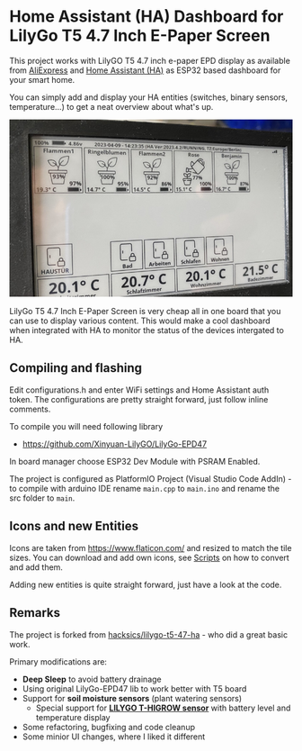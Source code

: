  Home Assistant (HA) Dashboard for LilyGo T5 4.7 Inch E-Paper Screen
=======================================

This project works with LilyGO T5 4.7 inch e-paper EPD display as available from [AliExpress](https://aliexpress.com/item/1005002272417292.html) and [Home Assistant (HA)](https://www.home-assistant.io/) as ESP32 based dashboard for your smart home.

You can simply add and display your HA entities (switches, binary sensors, temperature...) to get a neat overview about what's up.

![](assets/epaper_home_assistant_dashboard.jpg)

LilyGo T5 4.7 Inch E-Paper Screen is very cheap all in one board that you can use to display various content. 
This would make a cool dashboard when integrated with HA to monitor the status of the devices intergated to HA. 

## Compiling and flashing
Edit configurations.h and enter WiFi settings and Home Assistant auth token. The configurations are pretty straight forward, just follow inline comments. 

To compile you will need following library  
- https://github.com/Xinyuan-LilyGO/LilyGo-EPD47  

In board manager choose ESP32 Dev Module with PSRAM Enabled.   

The project is configured as PlatformIO Project (Visual Studio Code AddIn) - to compile with arduino IDE rename ``main.cpp`` to ``main.ino`` and rename the src folder to ``main``.

## Icons and new Entities

Icons are taken from https://www.flaticon.com/ and resized to match the tile sizes. You can download and add own icons, see [Scripts](scripts/README.md) on how to convert and add them.

Adding new entities is quite straight forward, just have a look at the code.


## Remarks 
The project is forked from [hacksics/lilygo-t5-47-ha](https://github.com/hacksics/lilygo-t5-47-ha) - who did a great basic work.

Primary modifications are:  
- **Deep Sleep** to avoid battery drainage
- Using original LilyGo-EPD47 lib to work better with T5 board
- Support for **soil moisture sensors** (plant watering sensors)
    - Special support for **[LILYGO T-HIGROW sensor](https://www.aliexpress.com/item/32815782900.html)** with battery level and temperature display
- Some refactoring, bugfixing and code cleanup
- Some minior UI changes, where I liked it different
